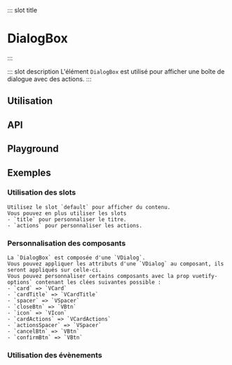 ::: slot title
# DialogBox
:::

::: slot description
L'élément `DialogBox` est utilisé pour afficher une boîte de dialogue avec des actions.
:::

## Utilisation

<DocExample
  eager
  file="elements/dialog-box/examples/dialog-box"
/>

## API

<DocApi
	:value="['DialogBox']"
	:api="{
		DialogBox: {
			props: [
				{
					name: 'value',
					defaultValue: 'false',
					type: 'boolean',
					description: 'Afficher la boîte de dialogue ou non, valeur par défaut false, boîte de dialogue non affichée'
				},
				{
					name: 'title',
					defaultValue: 'undefined',
					type: 'string',
					description: 'Le titre de la boîte de dialogue'
				},
				{
					name: 'width',
					defaultValue: '800px',
					type: 'string',
					description: 'Le titre de la boîte de dialogue'
				}
			],
			slots: [
				{
					name: 'title',
					description: 'Slot pour remplacer le titre par défaut.'
				},
				{
					name: 'default',
					description: 'Slot pour ajouter du contenu entre les sltos `title` et les `actions`.'
				},
				{
					name: 'actions',
					description: 'Slot pour remplacer les bouttons d\'actions par défaut.'
				},
				{
					name: 'vuetify-options',
					type: 'Options',
					defaultValue: 'undefined',
					description: 'Personnalisation des composants Vuetify en utilisant la directive `customizable`.'
				}
			],
			events: [
				{
					name: 'change',
					description: 'Événement émis lorsque la boite de dialog apparait/disparait'
				},
				{
					name: 'cancel',
					description: 'Événement émis lorsque l\'utilisateur clique sur le bouton pour annuler'
				},
				{
					name: 'confirm',
					description: 'Événement émis lorsque l\'utilisateur clique sur le bouton pour confirmer'
				}
			]
		}
	}"
/>

## Playground

<DocExample file="elements/dialog-box/examples/dialog-box-playground" />

## Exemples

### Utilisation des slots

<DocInfo>

	Utilisez le slot `default` pour afficher du contenu.
	Vous pouvez en plus utiliser les slots
	- `title` pour personnaliser le titre.
	- `actions` pour personnaliser les actions.
	
</DocInfo>

<DocExample file="elements/dialog-box/examples/dialog-box-slots" />

### Personnalisation des composants

<DocInfo>

	La `DialogBox` est composée d'une `VDialog`. 
	Vous pouvez appliquer les attributs d'une `VDialog` au composant, ils seront appliqués sur celle-ci.
	Vous pouvez personnaliser certains composants avec la prop vuetify-options` contenant les clées suivantes possible :
	- `card` => `VCard`
	- `cardTitle` => `VCardTitle`
	- `spacer` => `VSpacer`
	- `closeBtn` => `VBtn`
	- `icon` => `VIcon`
	- `cardActions` => `VCardActions`
	- `actionsSpacer` => `VSpacer`
	- `cancelBtn` => `VBtn`
	- `confirmBtn` => `VBtn`

</DocInfo>

<DocExample file="elements/dialog-box/examples/dialog-box-options" />

### Utilisation des évènements

<DocExample file="elements/dialog-box/examples/dialog-box-events" />
